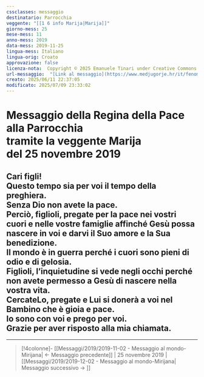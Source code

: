```yaml
---
cssclasses: messaggio
destinatario: Parrocchia
veggente: "[[1 6 info Marija|Marija]]"
giorno-mess: 25
mese-mess: 11
anno-mess: 2019
data-mess: 2019-11-25
lingua-mess: Italiano
lingua-orig: Croato
approvazione: false
licenza-nota:  Copyright © 2025 Emanuele Tinari under Creative Commons BY-NC-SA 4.0 https://creativecommons.org/licenses/by-nc-sa/4.0/
url-messaggio:  "[Link al messaggio](https://www.medjugorje.hr/it/fenomeno-di-medjugorje/messaggi-della-madonna/?datum=2019-11-25)"
creato: 2025/06/11 22:37:05
modificato: 2025/07/09 23:33:02
---
```


# Messaggio della Regina della Pace<br>alla Parrocchia<br>tramite la veggente Marija<br>del 25 novembre 2019

## Cari figli!<br>Questo tempo sia per voi il tempo della preghiera.<br>Senza Dio non avete la pace.<br>Perciò, figlioli, pregate per la pace nei vostri cuori e nelle vostre famiglie affinché Gesù possa nascere in voi e darvi il Suo amore e la Sua benedizione.<br>Il mondo è in guerra perché i cuori sono pieni di odio e di gelosia.<br>Figlioli, l’inquietudine si vede negli occhi perché non avete permesso a Gesù di nascere nella vostra vita.<br>CercateLo, pregate e Lui si donerà a voi nel Bambino che è gioia e pace.<br>Io sono con voi e prego per voi.<br>Grazie per aver risposto alla mia chiamata.

***

> [!4colonne]- [[Messaggi/2019/2019-11-02 - Messaggio al mondo-Mirijana| ← Messaggio precedente]] | 25 novembre 2019 | [[Messaggi/2019/2019-12-02 - Messaggio al mondo-Mirijana| Messaggio successivo → ]]
